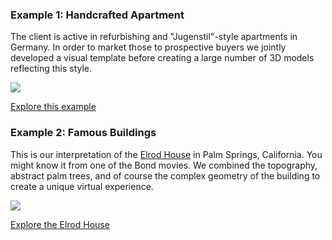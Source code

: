 <script id="partner-info" type="application/x-yaml">
NAME: Truss
TAGLINE: Handcrafted 3D Models
DESCRIPTION: Truss creates beautiful, hand-crafted 3D models using the 3d.io platform. Condos, single-family homes, famous buildings - just tell us what you need and we will delight you.
LINK:
IMAGE:
LOGO:
CONTACT:jovanswork@gmail.com
COUNTRY: Serbia
EXAMPLES:
</script>

<!--Title-->
### Example 1: Handcrafted Apartment

<!--Description-->
The client is active in refurbishing and "Jugenstil"-style apartments in Germany. In order to market those to prospective buyers we jointly developed a visual template before creating a large number of 3D models reflecting this style.

<!--Picture-->
<a href="https://storage.3d.io/535e624259ee6b0200000484/2017-07-25_20-11-16_4HpgEN/apart.jpg">
<img style="max-width: 400px;" src="https://storage.3d.io/535e624259ee6b0200000484/2017-07-25_20-11-16_4HpgEN/apart.jpg">
</a>

<!--Link-->
<a href="https://spaces.archilogic.com/3d/archilogic/h14w5x3o?modelResourceId=02eab73a-8763-41f8-a799-b2bf1f007257">Explore this example</a>

### Example 2: Famous Buildings

<!--Description-->
This is our interpretation of the <a href="https://en.wikipedia.org/wiki/Elrod_House">Elrod House</a> in Palm Springs, California. You might know it from one of the Bond movies. We combined the topography, abstract palm trees, and of course the complex geometry of the building to create a unique virtual experience.

<!--Picture-->
<a href="https://storage.3d.io/535e624259ee6b0200000484/2017-07-25_20-11-59_SHMeax/villa.jpg">
<img style="max-width: 400px;" src="https://storage.3d.io/535e624259ee6b0200000484/2017-07-25_20-11-59_SHMeax/villa.jpg">
</a>

<!--Link-->
<a href="https://spaces.archilogic.com/3d/archilogic/h14w5x3o?modelResourceId=02eab73a-8763-41f8-a799-b2bf1f007257">Explore the Elrod House</a>
